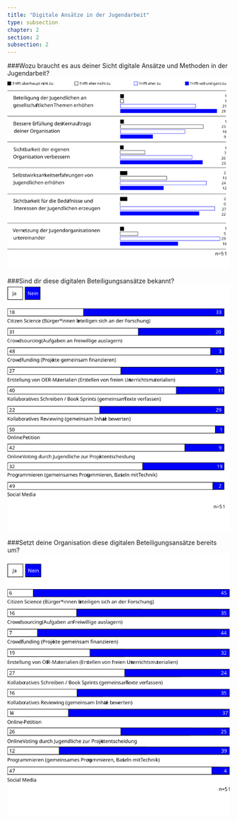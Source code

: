 ```yaml
---
title: "Digitale Ansätze in der Jugendarbeit"
type: subsection
chapter: 2
section: 2
subsection: 2
---
```


###Wozu braucht es aus deiner Sicht digitale Ansätze und Methoden in der Jugendarbeit?
![nutzen](/images/07-nutzen.svg "nutzen")

###Sind dir diese digitalen Beteiligungsansätze bekannt?
![beteiligungsformate](/images/08-beteiligungsformate.svg "beteiligungsformate")

###Setzt deine Organisation diese digitalen Beteiligungsansätze bereits um?
![beteiligungsformate](/images/09-beteiligungsformate.svg "beteiligungsformate")